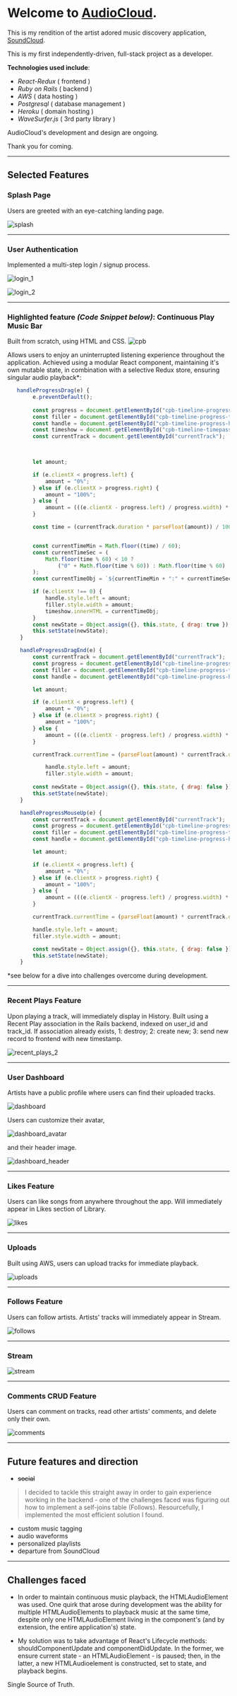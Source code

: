 # Welcome to [AudioCloud](https://audiocloud-ds.herokuapp.com/#/).

This is my rendition of the artist adored music discovery application, [SoundCloud](https://soundcloud.com).

This is my first independently-driven, full-stack project as a developer. 

**Technologies used include**:

- *React-Redux*  ( frontend )
- *Ruby on Rails*  ( backend )
- *AWS*  ( data hosting )
- *Postgresql*  ( database management )
- *Heroku*  ( domain hosting )
- *WaveSurfer.js*  ( 3rd party library )


AudioCloud's development and design are ongoing.

Thank you for coming. 
***

## Selected Features

### Splash Page
Users are greeted with an eye-catching landing page. 

![splash](app/assets/gifs/fs_splash.gif)

***
### User Authentication
Implemented a multi-step login / signup process.

![login_1](app/assets/gifs/fs_login_1.gif)


![login_2](app/assets/gifs/fs_login_2.gif)

***
### **Highlighted feature** *(Code Snippet below)*: Continuous Play Music Bar 
Built from scratch, using HTML and CSS.
![cpb](app/assets/gifs/fs_cpb.gif)

Allows users to enjoy an uninterrupted listening experience throughout the application. Achieved using a modular React component, maintaining it's own mutable state, in combination with a selective Redux store, ensuring singular audio playback*:

```javascript
   handleProgressDrag(e) {
        e.preventDefault();
        
        const progress = document.getElementById("cpb-timeline-progress-bg").getBoundingClientRect();
        const filler = document.getElementById("cpb-timeline-progress-timepassed");
        const handle = document.getElementById("cpb-timeline-progress-handle");
        const timeshow = document.getElementById("cpb-timeline-timepassed-show");
        const currentTrack = document.getElementById("currentTrack");
        


        let amount;

        if (e.clientX < progress.left) {
            amount = "0%";
        } else if (e.clientX > progress.right) {
            amount = "100%";
        } else {
            amount = (((e.clientX - progress.left) / progress.width) * 100) + "%";
        }

        const time = (currentTrack.duration * parseFloat(amount)) / 100;


        const currentTimeMin = Math.floor((time) / 60);
        const currentTimeSec = (
            Math.floor(time % 60) < 10 ?
                ("0" + Math.floor(time % 60)) : Math.floor(time % 60)
        );
        const currentTimeObj = `${currentTimeMin + ":" + currentTimeSec}`;

        if (e.clientX !== 0) {
            handle.style.left = amount;
            filler.style.width = amount;
            timeshow.innerHTML = currentTimeObj;
        }
        const newState = Object.assign({}, this.state, { drag: true });
        this.setState(newState); 
    }

    handleProgressDragEnd(e) {
        const currentTrack = document.getElementById("currentTrack");
        const progress = document.getElementById("cpb-timeline-progress-bg").getBoundingClientRect();
        const filler = document.getElementById("cpb-timeline-progress-timepassed");
        const handle = document.getElementById("cpb-timeline-progress-handle");

        let amount;

        if (e.clientX < progress.left) {
            amount = "0%";
        } else if (e.clientX > progress.right) {
            amount = "100%";
        } else {
            amount = (((e.clientX - progress.left) / progress.width) * 100) + "%";
        }

        currentTrack.currentTime = (parseFloat(amount) * currentTrack.duration) / 100;

            handle.style.left = amount;
            filler.style.width = amount;
    
        const newState = Object.assign({}, this.state, { drag: false });
        this.setState(newState); 
    }

    handleProgressMouseUp(e) {
        const currentTrack = document.getElementById("currentTrack");
        const progress = document.getElementById("cpb-timeline-progress-bg").getBoundingClientRect();
        const filler = document.getElementById("cpb-timeline-progress-timepassed");
        const handle = document.getElementById("cpb-timeline-progress-handle");

        let amount;

        if (e.clientX < progress.left) {
            amount = "0%";
        } else if (e.clientX > progress.right) {
            amount = "100%";
        } else {
            amount = (((e.clientX - progress.left) / progress.width) * 100) + "%";
        }

        currentTrack.currentTime = (parseFloat(amount) * currentTrack.duration) / 100;

        handle.style.left = amount;
        filler.style.width = amount;

        const newState = Object.assign({}, this.state, { drag: false });
        this.setState(newState); 
    }
```

*see below for a dive into challenges overcome during development.

***
### Recent Plays Feature
Upon playing a track, will immediately display in History. Built using a Recent Play association in the Rails backend, indexed on user_id and track_id. If association already exists, 1: destroy; 2: create new; 3: send new record to frontend with new timestamp.

![recent_plays_2](app/assets/gifs/fs_recent_plays_2.gif)

***
### User Dashboard
Artists have a public profile where users can find their uploaded tracks. 

![dashboard](app/assets/gifs/fs_dashboard.gif)


Users can customize their avatar,

![dashboard_avatar](app/assets/gifs/fs_dashboard_avatar.gif)


and their header image. 

![dashboard_header](app/assets/gifs/fs_dashboard_header.gif)

***
### Likes Feature
Users can like songs from anywhere throughout the app. Will immediately appear in Likes section of Library.

![likes](app/assets/gifs/fs_likes.gif)

***
### Uploads
Built using AWS, users can upload tracks for immediate playback.

![uploads](app/assets/gifs/fs_uploads.gif)

***
### Follows Feature
Users can follow artists. Artists' tracks will immediately appear in Stream.

![follows](app/assets/gifs/fs_follows.gif)

***
### Stream

![stream](app/assets/gifs/fs_stream.gif)

***
### Comments CRUD Feature
Users can comment on tracks, read other artists' comments, and delete only their own.

![comments](app/assets/gifs/fs_comments.gif)

***
## Future features and direction

- ~~social~~
> I decided to tackle this straight away in order to gain experience working in the backend - one of the challenges faced was figuring out how to implement a self-joins table (Follows). Resourcefully, I implemented the most efficient solution I found. 
- custom music tagging
- audio waveforms
- personalized playlists
- departure from SoundCloud

***
## Challenges faced

- In order to maintain continuous music playback, the HTMLAudioElement was used. One quirk that arose during development was the ability for multiple HTMLAudioElements to playback music at the same time, despite only one HTMLAudioElement living in the component's (and by extension, the entire application's) state. 

- My solution was to take advantage of React's Lifecycle methods: shouldComponentUpdate and componentDidUpdate. In the former, we ensure current state - an HTMLAudioElement - is paused; then, in the latter, a new HTMLAudioelement is constructed, set to state, and playback begins. 

Single Source of Truth.